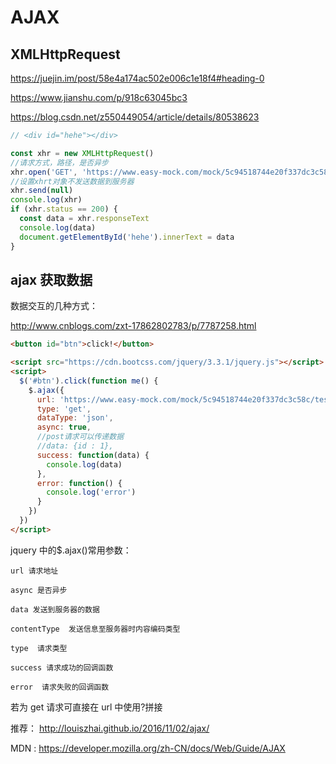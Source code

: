 # AJAX

## XMLHttpRequest

<https://juejin.im/post/58e4a174ac502e006c1e18f4#heading-0>

<https://www.jianshu.com/p/918c63045bc3>

<https://blog.csdn.net/z550449054/article/details/80538623>

```js
// <div id="hehe"></div>

const xhr = new XMLHttpRequest()
//请求方式，路径，是否异步
xhr.open('GET', 'https://www.easy-mock.com/mock/5c94518744e20f337dc3c58c/test/zgh/zghivan', false)
//设置xhrt对象不发送数据到服务器
xhr.send(null)
console.log(xhr)
if (xhr.status == 200) {
  const data = xhr.responseText
  console.log(data)
  document.getElementById('hehe').innerText = data
}
```

## ajax 获取数据

数据交互的几种方式：

<http://www.cnblogs.com/zxt-17862802783/p/7787258.html>

```html
<button id="btn">click!</button>

<script src="https://cdn.bootcss.com/jquery/3.3.1/jquery.js"></script>
<script>
  $('#btn').click(function me() {
    $.ajax({
      url: 'https://www.easy-mock.com/mock/5c94518744e20f337dc3c58c/test/zgh/zghivan',
      type: 'get',
      dataType: 'json',
      async: true,
      //post请求可以传递数据
      //data: {id : 1},
      success: function(data) {
        console.log(data)
      },
      error: function() {
        console.log('error')
      }
    })
  })
</script>
```

jquery 中的\$.ajax()常用参数：

```null
url 请求地址

async 是否异步

data 发送到服务器的数据

contentType  发送信息至服务器时内容编码类型

type  请求类型

success 请求成功的回调函数

error  请求失败的回调函数
```

若为 get 请求可直接在 url 中使用?拼接

推荐： <http://louiszhai.github.io/2016/11/02/ajax/>

MDN : <https://developer.mozilla.org/zh-CN/docs/Web/Guide/AJAX>
